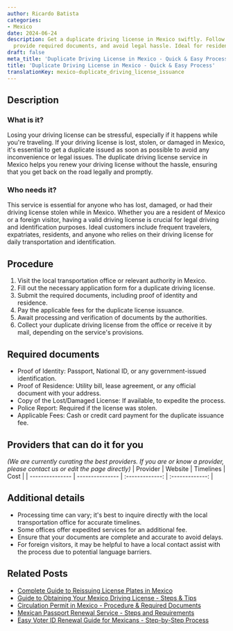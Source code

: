 ```yaml
---
author: Ricardo Batista
categories:
- Mexico
date: 2024-06-24
description: Get a duplicate driving license in Mexico swiftly. Follow simple steps,
  provide required documents, and avoid legal hassle. Ideal for residents and travelers.
draft: false
meta_title: 'Duplicate Driving License in Mexico - Quick & Easy Process'
title: 'Duplicate Driving License in Mexico - Quick & Easy Process'
translationKey: mexico-duplicate_driving_license_issuance
---
```



## Description
### What is it?
Losing your driving license can be stressful, especially if it happens while you're traveling. If your driving license is lost, stolen, or damaged in Mexico, it's essential to get a duplicate issued as soon as possible to avoid any inconvenience or legal issues. The duplicate driving license service in Mexico helps you renew your driving license without the hassle, ensuring that you get back on the road legally and promptly.

### Who needs it?
This service is essential for anyone who has lost, damaged, or had their driving license stolen while in Mexico. Whether you are a resident of Mexico or a foreign visitor, having a valid driving license is crucial for legal driving and identification purposes. Ideal customers include frequent travelers, expatriates, residents, and anyone who relies on their driving license for daily transportation and identification.

## Procedure

1. Visit the local transportation office or relevant authority in Mexico.
2. Fill out the necessary application form for a duplicate driving license.
3. Submit the required documents, including proof of identity and residence.
4. Pay the applicable fees for the duplicate license issuance.
5. Await processing and verification of documents by the authorities.
6. Collect your duplicate driving license from the office or receive it by mail, depending on the service's provisions.


## Required documents

- Proof of Identity: Passport, National ID, or any government-issued identification.
- Proof of Residence: Utility bill, lease agreement, or any official document with your address.
- Copy of the Lost/Damaged License: If available, to expedite the process.
- Police Report: Required if the license was stolen.
- Applicable Fees: Cash or credit card payment for the duplicate issuance fee.


## Providers that can do it for you
_(We are currently curating the best providers. If you are or know a provider, please contact us or edit the page directly)_
| Provider        |     Website     |     Timelines    |       Cost      |
| --------------- | --------------- |  :-------------: | :-------------: |

## Additional details

- Processing time can vary; it's best to inquire directly with the local transportation office for accurate timelines.
- Some offices offer expedited services for an additional fee.
- Ensure that your documents are complete and accurate to avoid delays.
- For foreign visitors, it may be helpful to have a local contact assist with the process due to potential language barriers.

## Related Posts

- [Complete Guide to Reissuing License Plates in Mexico](https://tramitit.com/guides/mexico/reissuance_of_license_plates/)
- [Guide to Obtaining Your Mexico Driving License - Steps & Tips](https://tramitit.com/guides/mexico/driving_license/)
- [Circulation Permit in Mexico - Procedure & Required Documents](https://tramitit.com/guides/mexico/circulation_permit/)
- [Mexican Passport Renewal Service - Steps and Requirements](https://tramitit.com/guides/mexico/mexican_passport/)
- [Easy Voter ID Renewal Guide for Mexicans - Step-by-Step Process](https://tramitit.com/guides/mexico/voter_id_renewal/)